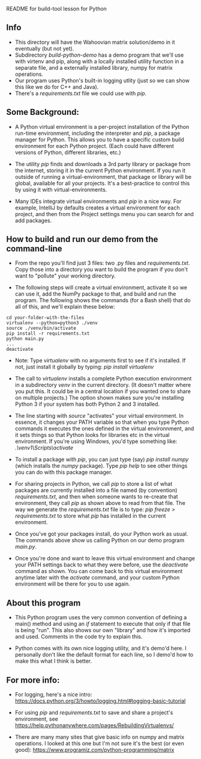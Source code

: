 README for build-tool lesson for Python

## Info

* This directory will have the Wahoovian matrix solution/demo in it eventually (but not yet).
* Subdirectory *build-python-demo* has a demo program that we'll use with virtenv and pip, along with a locally installed utility function in a separate file, and a externally installed library, numpy for matrix operations.
* Our program uses Python's built-in logging utlity (just so we can show this like we do for C++ and Java).
* There's a *requirements.txt* file we could use with *pip*.

## Some Background:

* A Python virtual environment is a per-project installation of the Python run-time environment, including the interpreter and *pip*, a package manager for Python. This allows you to have a specific custom build environment for each Python project.  (Each could have different versions of Python, different libraries, etc.)

* The utility *pip* finds and downloads a 3rd party library or package from the internet, storing it in the current Python environment. If you run it outside of running a virtual-environment, that package or library will be global, available for all your projects.  It's a best-practice to control this by using it with virtual-environments. 

* Many IDEs integrate virtual environments and *pip* in a nice way.  For example, IntelliJ by defaults creates a virtual environment for each project, and then from the Project settings menu you can search for and add packages.

## How to build and run our demo from the command-line

* From the repo you'll find just 3 files: two .py files and *requirements.txt*. Copy those into a directory you want to build the program if you don't want to "pollute" your working directory.

* The following steps will create a virtual environment, activate it so we can use it, add the NumPy package to that, and build and run the program.  The following shows the commands (for a Bash shell) that do all of this, and we'll explain these below:
```
cd your-folder-with-the-files
virtualenv --python=python3 ./venv
source ./venv/bin/activate
pip install -r requirements.txt
python main.py
...
deactivate
```
* Note: Type *virtualenv* with no arguments first to see if it's installed.  If not, just install it globally by typing:   *pip install virtualenv*

* The call to *virtualenv* installs a complete Python execution environment in a subdirectory *venv* in the current directory.  (It doesn't matter where you put this. It could be in a central location if you wanted one to share on multiple projects.)  The option shown makes sure you're installing Python 3 if your system has both Python 2 and 3 installed.

* The line starting with *source* "activates" your virtual environment. In essence, it changes your PATH variable so that when you type Python commands it executes the ones defined in the virtual environnment, and it sets things so that Python looks for libraries etc in the virtual environment.  If you're using Windows, you'd type something like: *.\\venv1\\Scripts\\activate*

* To install a package with *pip*, you can just type (say) *pip install numpy* (which installs the *numpy* package).  Type *pip help* to see other things you can do with this package manager.

* For sharing projects in Python, we call *pip* to store a list of what packages are currently installed into a file named (by convention) *requirements.txt*, and then when someone wants to re-create that environment, they call *pip* as shown above to read from that file.  The way we generate the *requirements.txt* file is to type: *pip freeze > requirements.txt* to store what *pip* has installed in the current environment.

* Once you've got your packages install, do your Python work as usual. The commands above show us calling Python on our demo program *main.py*.

* Once you're done and want to leave this virtual environment and change your PATH settings back to what they were before, use the *deactivate* command as shown.  You can come back to this virtual environment anytime later with the *activate* command, and your custom Python environment will be there for you to use again.

## About this program

* This Python program uses the very common convention of defining a main() method and using an *if* statement to execute that only if that file is being "run".  This also shows our own "library" and how it's imported and used.  Comments in the code try to explain this.

* Python comes with its own nice logging utility, and it's demo'd here.  I personally don't like the default format for each line, so I demo'd how to make this what I think is better.


## For more info:

* For logging, here's a nice intro: https://docs.python.org/3/howto/logging.html#logging-basic-tutorial

* For using *pip* and *requirements.txt* to save and share a project's environment, see https://help.pythonanywhere.com/pages/RebuildingVirtualenvs/

* There are many many sites that give basic info on numpy and matrix operations. I looked at this one but I'm not sure it's the best (or even good):  https://www.programiz.com/python-programming/matrix

